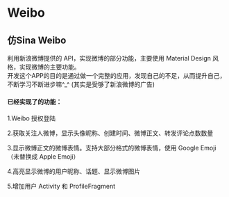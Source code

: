 # Weibo
<h2>仿Sina Weibo</h2>
<p>利用新浪微博提供的 API，实现微博的部分功能，主要使用 Material Design 风格，实现微博的主要功能。<br>开发这个APP的目的是通过做一个完整的应用，发现自己的不足，从而提升自己，不断学习不断进步嘛^_^  (其实是受够了新浪微博的广告)</p>
<h4>已经实现了的功能：</h4>
<p>1.Weibo 授权登陆</p>
<p>2.获取关注人微博，显示头像昵称、创建时间、微博正文、转发评论点数数量</p>
<p>3.显示微博正文的微博表情。支持大部分格式的微博表情，使用 Google Emoji（未替换成 Apple Emoji）</p>
<p>4.高亮显示微博的用户昵称、话题、显示微博图片</p>
<p>5.增加用户 Activity 和 ProfileFragment</p>